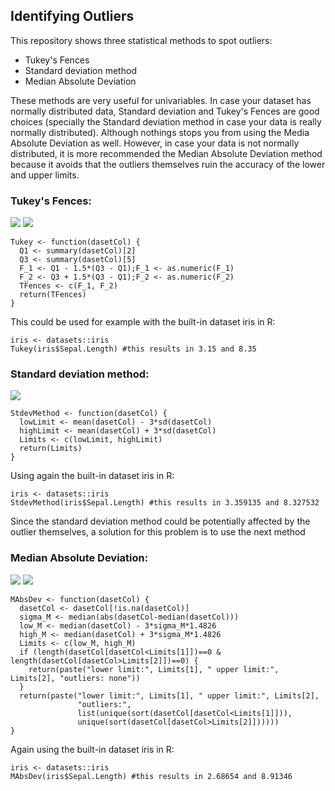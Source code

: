 ## Identifying Outliers
This repository shows three statistical methods to spot outliers:
* Tukey's Fences
* Standard deviation method
* Median Absolute Deviation

These methods are very useful for univariables. In case your dataset has normally distributed data, Standard deviation and Tukey's Fences are good choices (specially the Standard deviation method in case your data is really normally distributed). Although nothings stops you from using the Media Absolute Deviation as well. However, in case your data is not normally distributed, it is more recommended the Median Absolute Deviation method because it avoids that the outliers themselves ruin the accuracy of the lower and upper limits.


### Tukey's Fences:
<img src="http://latex.codecogs.com/gif.latex?$F_1 = Q_1 - 1.5*(Q_3 - Q_1)$" border="0"/>
<img src="http://latex.codecogs.com/gif.latex?$F_2 = Q_3 + 1.5*(Q_3 - Q_1)$" border="0"/>

````{r}
Tukey <- function(dasetCol) {
  Q1 <- summary(dasetCol)[2]
  Q3 <- summary(dasetCol)[5]
  F_1 <- Q1 - 1.5*(Q3 - Q1);F_1 <- as.numeric(F_1)
  F_2 <- Q3 + 1.5*(Q3 - Q1);F_2 <- as.numeric(F_2)
  TFences <- c(F_1, F_2)
  return(TFences)
}
````
This could be used for example with the built-in dataset iris in R:
````{r}
iris <- datasets::iris
Tukey(iris$Sepal.Length) #this results in 3.15 and 8.35
````

### Standard deviation method:
<img src="http://latex.codecogs.com/gif.latex?$\mu - 3\sigma < x_i < \mu + 3\sigma$" border="0"/>

````{r}
StdevMethod <- function(dasetCol) {
  lowLimit <- mean(dasetCol) - 3*sd(dasetCol)
  highLimit <- mean(dasetCol) + 3*sd(dasetCol)
  Limits <- c(lowLimit, highLimit)
  return(Limits)
}
````
Using again the built-in dataset iris in R:
````{r}
iris <- datasets::iris
StdevMethod(iris$Sepal.Length) #this results in 3.359135 and 8.327532
````
Since the standard deviation method could be potentially affected by the outlier themselves, a solution for this problem is to use the next method

### Median Absolute Deviation:
<img src="http://latex.codecogs.com/gif.latex?$\sigma_M = M(|x_i - M(x)|)$" border="0"/>
<img src="http://latex.codecogs.com/gif.latex?$M(x) - 3\sigma_M * 1.4826 < x_i < M(x) + 3\sigma_M * 1.4826$" border="0"/>

````{r}
MAbsDev <- function(dasetCol) {
  dasetCol <- dasetCol[!is.na(dasetCol)]
  sigma_M <- median(abs(dasetCol-median(dasetCol)))
  low_M <- median(dasetCol) - 3*sigma_M*1.4826
  high_M <- median(dasetCol) + 3*sigma_M*1.4826
  Limits <- c(low_M, high_M)
  if (length(dasetCol[dasetCol<Limits[1]])==0 & length(dasetCol[dasetCol>Limits[2]])==0) {
    return(paste("lower limit:", Limits[1], " upper limit:", Limits[2], "outliers: none"))
  }
  return(paste("lower limit:", Limits[1], " upper limit:", Limits[2],
               "outliers:",
               list(unique(sort(dasetCol[dasetCol<Limits[1]])),
               unique(sort(dasetCol[dasetCol>Limits[2]])))))
}
````
Again using the built-in dataset iris in R:
````{r}
iris <- datasets::iris
MAbsDev(iris$Sepal.Length) #this results in 2.68654 and 8.91346
````
